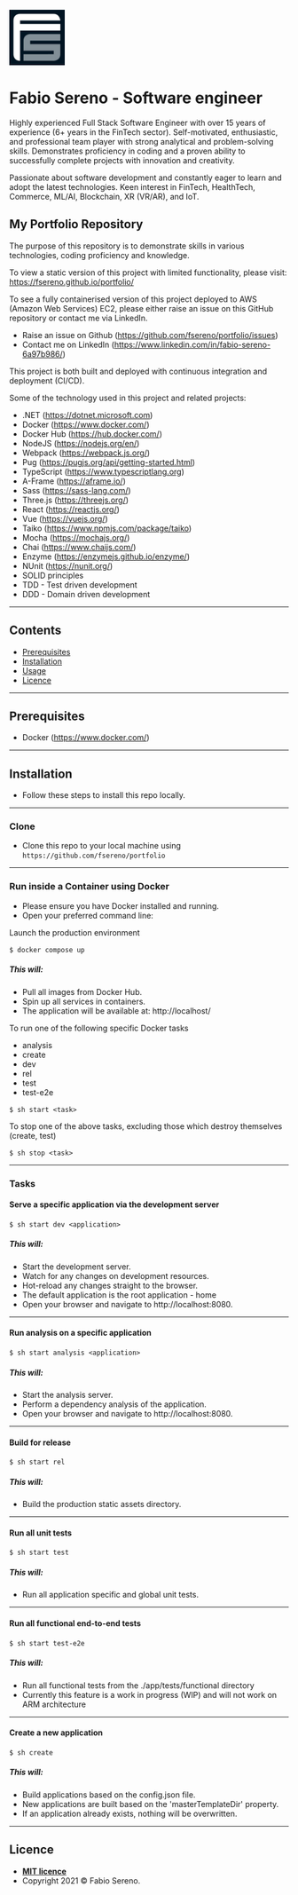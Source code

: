 <a href="http://fswebsitesolutions.com/"><img src="https://raw.githubusercontent.com/fsereno/portfolio/master/docs/images/FSLogo.jpeg" width="100px" title="FS Website Solutions" alt="FS Website Solutions" target="_blank"></a>

# **Fabio Sereno** - Software engineer
Highly experienced Full Stack Software Engineer with over 15 years of experience (6+ years in the FinTech sector). Self-motivated, enthusiastic, and professional team player with strong analytical and problem-solving skills. Demonstrates proficiency in coding and a proven ability to successfully complete projects with innovation and creativity.

Passionate about software development and constantly eager to learn and adopt the latest technologies. Keen interest in FinTech, HealthTech, Commerce, ML/AI, Blockchain, XR (VR/AR), and IoT.

## My Portfolio Repository
The purpose of this repository is to demonstrate skills in various technologies, coding proficiency and knowledge.

To view a static version of this project with limited functionality, please visit:
https://fsereno.github.io/portfolio/

To see a fully containerised version of this project deployed to AWS (Amazon Web Services) EC2, please either raise an issue on this GitHub repository or contact me via LinkedIn.

- Raise an issue on Github (https://github.com/fsereno/portfolio/issues)
- Contact me on LinkedIn (https://www.linkedin.com/in/fabio-sereno-6a97b986/)

This project is both built and deployed with continuous integration and deployment (CI/CD).

Some of the technology used in this project and related projects:
- .NET (https://dotnet.microsoft.com)
- Docker (https://www.docker.com/)
- Docker Hub (https://hub.docker.com/)
- NodeJS (https://nodejs.org/en/)
- Webpack (https://webpack.js.org/)
- Pug (https://pugjs.org/api/getting-started.html)
- TypeScript (https://www.typescriptlang.org)
- A-Frame (https://aframe.io/)
- Sass (https://sass-lang.com/)
- Three.js (https://threejs.org/)
- React (https://reactjs.org/)
- Vue (https://vuejs.org/)
- Taiko (https://www.npmjs.com/package/taiko)
- Mocha (https://mochajs.org/)
- Chai (https://www.chaijs.com/)
- Enzyme (https://enzymejs.github.io/enzyme/)
- NUnit (https://nunit.org/)
- SOLID principles
- TDD - Test driven development
- DDD - Domain driven development
---

## Contents

- [Prerequisites](#prerequisites)
- [Installation](#installation)
- [Usage](#usage)
- [Licence](#licence)
---

## Prerequisites

- Docker (https://www.docker.com/)
---

## Installation

- Follow these steps to install this repo locally.
---

### Clone

- Clone this repo to your local machine using `https://github.com/fsereno/portfolio`
---

### Run inside a Container using Docker

- Please ensure you have Docker installed and running.
- Open your preferred command line:

Launch the production environment

```shell
$ docker compose up
```
##### This will:
- Pull all images from Docker Hub.
- Spin up all services in containers.
- The application will be available at: http://localhost/

To run one of the following specific Docker tasks
- analysis
- create
- dev
- rel
- test
- test-e2e

```shell
$ sh start <task>
```
To stop one of the above tasks, excluding those which destroy themselves (create, test)

```shell
$ sh stop <task>
```
---

### Tasks

#### Serve a specific application via the development server

```shell
$ sh start dev <application>
```
##### This will:
- Start the development server.
- Watch for any changes on development resources.
- Hot-reload any changes straight to the browser.
- The default application is the root application - home
- Open your browser and navigate to http://localhost:8080.
---

#### Run analysis on a specific application

```shell
$ sh start analysis <application>
```
##### This will:
- Start the analysis server.
- Perform a dependency analysis of the application.
- Open your browser and navigate to http://localhost:8080.
---

#### Build for release

```shell
$ sh start rel
```
##### This will:
- Build the production static assets directory.
---

#### Run all unit tests

```shell
$ sh start test
```
##### This will:
- Run all application specific and global unit tests.
---

#### Run all functional end-to-end tests

```shell
$ sh start test-e2e
```
##### This will:
- Run all functional tests from the ./app/tests/functional directory
- Currently this feature is a work in progress (WIP) and will not work on ARM architecture
---

#### Create a new application

```shell
$ sh create
```
##### This will:
- Build applications based on the config.json file.
- New applications are built based on the 'masterTemplateDir' property.
- If an application already exists, nothing will be overwritten.
---

## Licence

- **[MIT licence](https://fsereno.github.io/portfolio/app_licence/index.html)**
- Copyright 2021 © Fabio Sereno.